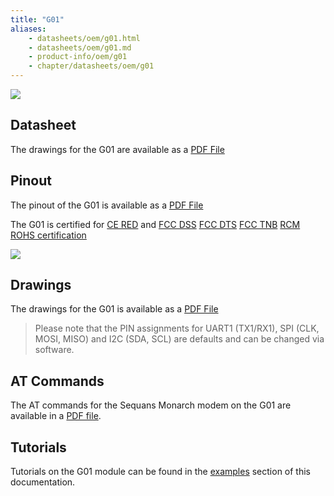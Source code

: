 ```yaml
---
title: "G01"
aliases:
    - datasheets/oem/g01.html
    - datasheets/oem/g01.md
    - product-info/oem/g01
    - chapter/datasheets/oem/g01
---
```


![](/gitbook/assets/g01-1.png)

## Datasheet

The drawings for the G01 are available as a [PDF File](/gitbook/assets/specsheets/Pycom_002_Specsheets_G01_v2.pdf)



## Pinout

The pinout of the G01 is available as a [PDF File](/gitbook/assets/g01-pinout.pdf)

The G01 is certified for [CE RED](/gitbook/assets/c03-b0-red-final-g01.pdf) and [FCC DSS](/gitbook/assets/pycom-2ajmtg01r-fcc-grant-dss.pdf)
[FCC DTS](/gitbook/assets/pycom-2ajmtg01r-fcc-grant-dts.pdf)
[FCC TNB](/gitbook/assets/pycom-2ajmtg01r-fcc-grant-tnb.pdf)
[RCM](/gitbook/assets/RCM-G01.pdf)
[ROHS certification](/gitbook/assets/c03-b0-red-final.pdf)

![](/gitbook/assets/g01-pinout.png)

## Drawings

The drawings for the G01 is available as a [PDF File](/gitbook/assets/g01-drawing.pdf)


> Please note that the PIN assignments for UART1 \(TX1/RX1\), SPI \(CLK, MOSI, MISO\) and I2C \(SDA, SCL\) are defaults and can be changed via software.


## AT Commands

The AT commands for the Sequans Monarch modem on the G01 are available in a [PDF file](/gitbook/assets/Monarch-LR5110-ATCmdRefMan-rev6_noConfidential.pdf).

## Tutorials

Tutorials on the G01 module can be found in the [examples](/tutorials/) section of this documentation.

